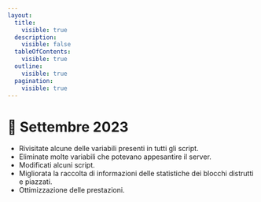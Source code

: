 ```yaml
---
layout:
  title:
    visible: true
  description:
    visible: false
  tableOfContents:
    visible: true
  outline:
    visible: true
  pagination:
    visible: true
---
```


# 📜 Settembre 2023

* Rivisitate alcune delle variabili presenti in tutti gli script.
* Eliminate molte variabili che potevano appesantire il server.
* Modificati alcuni script.
* Migliorata la raccolta di informazioni delle statistiche dei blocchi distrutti e piazzati.
* Ottimizzazione delle prestazioni.
